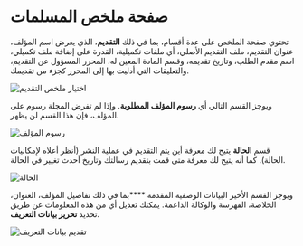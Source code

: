 # صفحة ملخص المسلمات



تحتوي صفحة الملخص على عدة أقسام، بما في ذلك **التقديم**، الذي يعرض اسم المؤلف، عنوان التقديم، ملف التقديم الأصلي، أي ملفات تكميلية، القدرة على إضافة ملف تكميلي، اسم مقدم الطلب، وتاريخ تقديمه، وقسم المادة المعين له، المحرر المسؤول عن التقديم، والتعليقات التي أدليت بها إلى المحرر كجزء من تقديمك.

![اختيار ملخص التقديم](images/chapter6/author_review_3rev.png)



ويوجز القسم التالي أي **رسوم المؤلف المطلوبة**. وإذا لم تفرض المجلة رسوم على المؤلف، فإن هذا القسم لن يظهر.


![رسوم المؤلف](images/chapter6/author_review_4rev.png)



  قسم **الحالة** يتيح لك معرفة أين يتم التقديم في عملية النشر (أنظر أعلاه لإمكانيات الحالة). كما أنه يتيح لك معرفة متى قمت بتقديم رسالتك وتاريخ أحدث تغيير في الحالة.


![الحالة](images/chapter6/author_review_5rev.png)


  ويوجز القسم الأخير البيانات الوصفية المقدمة ****بما في ذلك تفاصيل المؤلف، العنوان، الخلاصة، الفهرسة والوكالة الداعمة. يمكنك تعديل أي من هذه المعلومات عن طريق تحديد **تحرير بيانات التعريف**.


![تقديم بيانات التعريف](images/chapter6/author_review_6rev.png)
